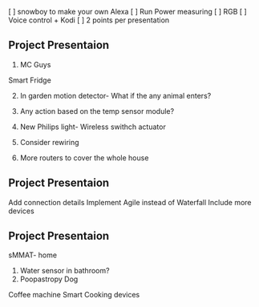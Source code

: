 [ ] snowboy to make your own Alexa
[ ] Run Power measuring
[ ] RGB
[ ] Voice control + Kodi
[ ] 2 points per presentation


## Project Presentaion
1. MC Guys

Smart Fridge

2. In garden motion detector- What if the any animal enters?

3. Any action based on the temp sensor module?

4. New Philips light- Wireless swithch actuator 

5. Consider rewiring

6. More routers to cover the whole house


## Project Presentaion

Add connection details
Implement Agile instead of Waterfall
Include more devices


## Project Presentaion
 sMMAT- home
 1. Water sensor in bathroom?
 2. Poopastropy 
 Dog 
 
 Coffee machine 
 Smart Cooking devices
 
 


